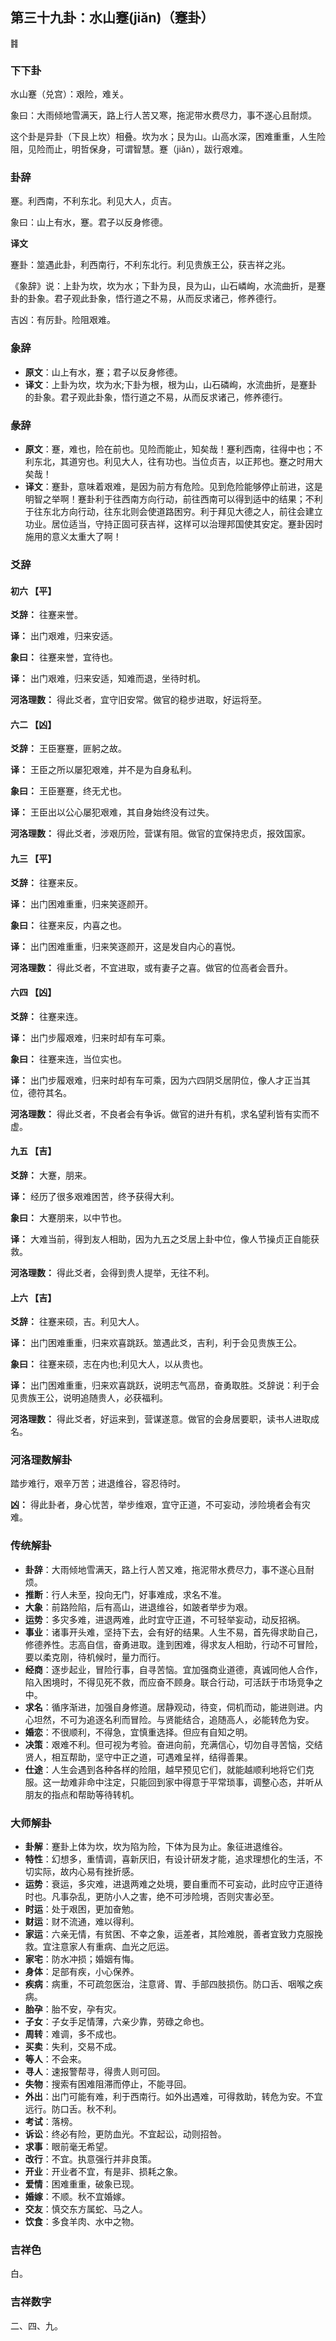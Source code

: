 ## 第三十九卦：水山蹇(jiǎn)（蹇卦）

<div class="hexagrams">䷦</div>

### 下下卦

水山蹇（兑宫）：艰险，难关。

象曰：大雨倾地雪满天，路上行人苦又寒，拖泥带水费尽力，事不遂心且耐烦。

这个卦是异卦（下艮上坎）相叠。坎为水；艮为山。山高水深，困难重重，人生险阻，见险而止，明哲保身，可谓智慧。蹇（jiǎn），跋行艰难。

### 卦辞

蹇。利西南，不利东北。利见大人，贞吉。

象曰：山上有水，蹇。君子以反身修德。

**译文**

蹇卦：筮遇此卦，利西南行，不利东北行。利见贵族王公，获吉祥之兆。

《象辞》说：上卦为坎，坎为水；下卦为艮，艮为山，山石嶙峋，水流曲折，是蹇卦的卦象。君子观此卦象，悟行道之不易，从而反求诸己，修养德行。

吉凶：有厉卦。险阻艰难。

### 象辞

- **原文**：山上有水，蹇；君子以反身修德。
- **译文**：上卦为坎，坎为水;下卦为根，根为山，山石磷峋，水流曲折，是蹇卦的卦象。君子观此卦象，悟行道之不易，从而反求诸己，修养德行。

### 彖辞

- **原文**：蹇，难也，险在前也。见险而能止，知矣哉！蹇利西南，往得中也；不利东北，其道穷也。利见大人，往有功也。当位贞吉，以正邦也。蹇之时用大矣哉！
- **译文**：蹇卦，意味着艰难，是因为前方有危险。见到危险能够停止前进，这是明智之举啊！蹇卦利于往西南方向行动，前往西南可以得到适中的结果；不利于往东北方向行动，往东北则会使道路困穷。利于拜见大德之人，前往会建立功业。居位适当，守持正固可获吉祥，这样可以治理邦国使其安定。蹇卦因时施用的意义太重大了啊！

### 爻辞

#### 初六 【平】

**爻辞：** 往蹇来誉。

**译：** 出门艰难，归来安适。

**象曰：** 往蹇来誉，宜待也。

**译：** 出门艰难，归来安适，知难而退，坐待时机。

**河洛理数：** 得此爻者，宜守旧安常。做官的稳步进取，好运将至。

#### 六二 【凶】

**爻辞：** 王臣蹇蹇，匪躬之故。

**译：** 王臣之所以屡犯艰难，并不是为自身私利。

**象曰：** 王臣蹇蹇，终无尤也。

**译：** 王臣出以公心屡犯艰难，其自身始终没有过失。

**河洛理数：** 得此爻者，涉艰历险，营谋有阻。做官的宜保持忠贞，报效国家。

#### 九三 【平】

**爻辞：** 往蹇来反。

**译：** 出门困难重重，归来笑逐颜开。

**象曰：** 往蹇来反，内喜之也。

**译：** 出门困难重重，归来笑逐颜开，这是发自内心的喜悦。

**河洛理数：** 得此爻者，不宜进取，或有妻子之喜。做官的位高者会晋升。

#### 六四 【凶】

**爻辞：** 往蹇来连。

**译：** 出门步履艰难，归来时却有车可乘。

**象曰：** 往蹇来连，当位实也。

**译：** 出门步履艰难，归来时却有车可乘，因为六四阴爻居阴位，像人才正当其位，德符其名。

**河洛理数：** 得此爻者，不良者会有争诉。做官的进升有机，求名望利皆有实而不虚。

#### 九五 【吉】

**爻辞：** 大蹇，朋来。

**译：** 经历了很多艰难困苦，终予获得大利。

**象曰：** 大蹇朋来，以中节也。

**译：** 大难当前，得到友人相助，因为九五之爻居上卦中位，像人节操贞正自能获救。

**河洛理数：** 得此爻者，会得到贵人提举，无往不利。

#### 上六 【吉】

**爻辞：** 往蹇来硕，吉。利见大人。

**译：** 出门困难重重，归来欢喜跳跃。筮遇此爻，吉利，利于会见贵族王公。

**象曰：** 往蹇来硕，志在内也;利见大人，以从贵也。

**译：** 出门困难重重，归来欢喜跳跃，说明志气高昂，奋勇取胜。爻辞说：利于会见贵族王公，说明追随贵人，必获福利。

**河洛理数：** 得此爻者，好运来到，营谋遂意。做官的会身居要职，读书人进取成名。

### 河洛理数解卦

踏步难行，艰辛万苦；进退维谷，容忍待时。

**凶：** 得此卦者，身心忧苦，举步维艰，宜守正道，不可妄动，涉险境者会有灾难。

### 传统解卦

- **卦辞**：大雨倾地雪满天，路上行人苦又难，拖泥带水费尽力，事不遂心且耐烦。 
- **推断**：行人未至，投向无门，好事难成，求名不准。 
- **大象**：前路险陷，后有高山，进退维谷，如跛者举步为艰。
- **运势**：多灾多难，进退两难，此时宜守正道，不可轻举妄动，动反招祸。
- **事业**：诸事开头难，坚持下去，会有好的结果。人生不易，首先得求助自己，修德养性。志高自信，奋勇进取。逢到困难，得求友人相助，行动不可冒险，要以柔克刚，待机候时，量力而行。
- **经商**：逐步起业，冒险行事，自寻苦恼。宜加强商业道德，真诚同他人合作，陷入困境时，不得见死不救，而应奋不顾身。联合行动，可活跃于市场竞争之中。
- **求名**：循序渐进，加强自身修道。居静观动，待变，伺机而动，能进则进。内心坦然，不可为追逐名利而冒险。与贤能结合，追随高人，必能转危为安。
- **婚恋**：不很顺利，不得急，宜慎重选择。但应有自知之明。
- **决策**：艰难不利。但可视为考验。奋进向前，充满信心，切勿自寻苦恼，交结贤人，相互帮助，坚守中正之道，可遇难呈祥，结得善果。
- **仕途**：人生会遇到各种各样的险阻，越早预见它们，就能越顺利地将它们克服。这一劫难非命中注定，只能回到家中得意于平常琐事，调整心态，并听从朋友的指点和帮助等待转机。

### 大师解卦

- **卦解**：蹇卦上体为坎，坎为陷为险，下体为艮为止。象征进退维谷。
- **特性**：幻想多，重情调，喜新厌旧，有设计研发才能，追求理想化的生活，不切实际，故内心易有挫折感。
- **运势**：衰运，多灾难，进退两难之处境，要自重而不可妄动，此时应守正道待时也。凡事杂乱，更防小人之害，绝不可涉险境，否则灾害必至。
- **时运**：处于艰困，更加奋勉。
- **财运**：财不流通，难以得利。
- **家运**：六亲无情，有贫困、不幸之象，运差者，其险难脱，善者宜致力克服挽救。宜注意家人有重病、血光之厄运。
- **家宅**：防水冲损；婚姻有悔。
- **身体**：足部有疾，小心保养。
- **疾病**：病重，不可疏忽医治，注意肾、胃、手部四肢损伤。防口舌、咽喉之疾病。
- **胎孕**：胎不安，孕有灾。
- **子女**：子女手足情薄，六亲少靠，劳碌之命也。
- **周转**：难调，多不成也。
- **买卖**：失利，交易不成。
- **等人**：不会来。
- **寻人**：速报警帮寻，得贵人则可回。
- **失物**：搜索有困难阻滞而停止，不能寻回。
- **外出**：出门可能有难，利于西南行。如外出遇难，可得救助，转危为安。不宜远行。防口舌。秋不利。
- **考试**：落榜。
- **诉讼**：终必有险，更防血光。不宜起讼，动则招咎。
- **求事**：眼前毫无希望。
- **改行**：不宜。执意强行并非良策。
- **开业**：开业者不宜，有是非、损耗之象。
- **爱情**：困难重重，破象已现。 
- **婚嫁**：不顺。秋不宜婚嫁。
- **交友**：慎交东方属蛇、马之人。
- **饮食**：多食羊肉、水中之物。

### 吉祥色

白。

### 吉祥数字

二、四、九。


